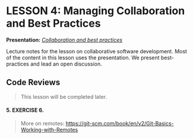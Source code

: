 # LESSON 4: Managing Collaboration and Best Practices

**Presentation:** *[Collaboration and best practices](https://docs.google.com/presentation/d/1TvWIrBsVNwmEyvZodd4V7gueATeECKMubUqSSYKMyuU/edit?usp=sharing)*

Lecture notes for the lesson on collaborative software development.
Most of the content in this lesson uses the presentation. We present best-practices and lead an open discussion.

## Code Reviews

> This lesson will be completed later.


#### 5. EXERCISE 6. 

> More on remotes: https://git-scm.com/book/en/v2/Git-Basics-Working-with-Remotes 